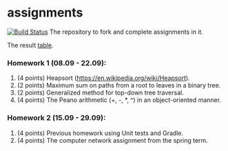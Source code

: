 # assignments
[![Build Status](https://travis-ci.org/spolinaa/assignments.svg?branch=hw-02)](https://travis-ci.org/spolinaa/assignments)
The repository to fork and complete assignments in it.

The result [table](https://docs.google.com/spreadsheets/d/1kmUJBEjTM9AaVXt_Cd_I2kif1Y99rwpd9gdsyaNQdRc/edit?usp=sharing).

### Homework 1 (08.09 - 22.09):
1. (4 points) Heapsort (https://en.wikipedia.org/wiki/Heapsort).
2. (2 points) Maximum sum on paths from a root to leaves in a binary tree.
3. (2 points) Generalized method for top-down tree traversal.
4. (4 points) The Peano arithmetic (+, -, *, ^) in an object-oriented manner.

### Homework 2 (15.09 - 29.09):
1. (4 points) Previous homework using Unit tests and Gradle.
2. (4 points) The computer network assignment from the spring term.
